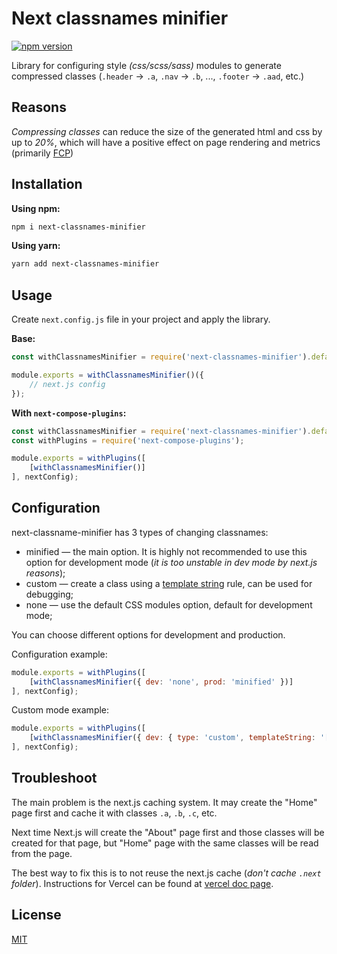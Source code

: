 # Next classnames minifier

[![npm version](https://badge.fury.io/js/next-classnames-minifier.svg)](https://badge.fury.io/js/next-classnames-minifier)

Library for configuring style _(css/scss/sass)_ modules to generate compressed classes (`.header` -> `.a`, `.nav` -> `.b`, ..., `.footer` -> `.aad`, etc.)

## Reasons
*Compressing classes* can reduce the size of the generated html and css by up to *20%*, which will have a positive effect on page rendering and metrics (primarily [FCP](https://web.dev/first-contentful-paint/))

## Installation

**Using npm:**
```bash
npm i next-classnames-minifier
```

**Using yarn:**
```bash
yarn add next-classnames-minifier
```

## Usage

Create `next.config.js` file in your project and apply the library.

**Base:**
```js
const withClassnamesMinifier = require('next-classnames-minifier').default;

module.exports = withClassnamesMinifier()({
    // next.js config
});
```

**With `next-compose-plugins`:**
```js
const withClassnamesMinifier = require('next-classnames-minifier').default;
const withPlugins = require('next-compose-plugins');

module.exports = withPlugins([
    [withClassnamesMinifier()]
], nextConfig);
```

## Configuration
next-classname-minifier has 3 types of changing classnames:

* minified — the main option. It is highly not recommended to use this option for development mode (_it is too unstable in dev mode by next.js reasons_);
* custom — create a class using a [template string](https://webpack.js.org/configuration/output/#template-strings) rule, can be used for debugging;
* none — use the default CSS modules option, default for development mode;

You can choose different options for development and production. 

Configuration example:
```js
module.exports = withPlugins([
    [withClassnamesMinifier({ dev: 'none', prod: 'minified' })]
], nextConfig);
```

Custom mode example:
```js
module.exports = withPlugins([
    [withClassnamesMinifier({ dev: { type: 'custom', templateString: '[path][name]__[local]_[hash:base64:5]' }, prod: 'minified' })]
], nextConfig);
```

## Troubleshoot

The main problem is the next.js caching system. It may create the "Home" page first and cache it with classes `.a`, `.b`, `.c`, etc.

Next time Next.js will create the "About" page first and those classes will be created for that page, but "Home" page with the same classes will be read from the page.

The best way to fix this is to not reuse the next.js cache (_don't cache `.next` folder_). Instructions for Vercel can be found at [vercel doc page](https://vercel.com/docs/deployments/troubleshoot-a-build#managing-build-cache).

## License

[MIT](https://github.com/vordgi/next-classnames-minifier/blob/main/LICENSE)
